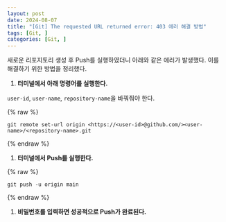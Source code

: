 ```yaml
---
layout: post
date: 2024-08-07
title: "[Git] The requested URL returned error: 403 에러 해결 방법"
tags: [Git, ]
categories: [Git, ]
---
```



새로운 리포지토리 생성 후 Push를 실행하였더니 아래와 같은 에러가 발생했다.
이를 해결하기 위한 방법을 정리했다.

1. **터미널에서 아래 명령어를 실행한다.**

`user-id`, `user-name`, `repository-name`을 바꿔줘야 한다.



{% raw %}
```text
git remote set-url origin <https://<user-id>@github.com/><user-name>/<repository-name>.git
```
{% endraw %}


1. **터미널에서 Push를 실행한다.**


{% raw %}
```text
git push -u origin main
```
{% endraw %}


1. **비밀번호를 입력하면 성공적으로 Push가 완료된다.**
